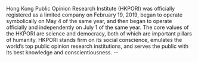 
Hong Kong Public Opinion Research Institute (HKPORI) was officially registered as a limited company on February 19, 2019, began to operate symbolically on May 4 of the same year, and then began to operate officially and independently on July 1 of the same year. The core values of the HKPORI are science and democracy, both of which are important pillars of humanity. HKPORI stands firm on its social conscience, emulates the world’s top public opinion research institutions, and serves the public with its best knowledge and conscientiousness. --


